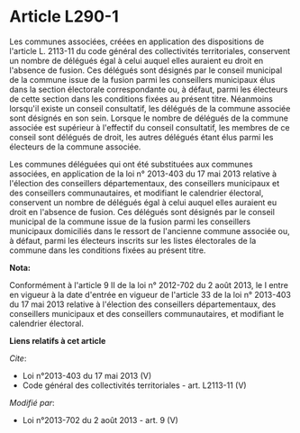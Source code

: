 # Article L290-1

Les communes associées, créées en application des dispositions de l'article L. 2113-11 du code général des collectivités
territoriales, conservent un nombre de délégués égal à celui auquel elles auraient eu droit en l'absence de fusion. Ces
délégués sont désignés par le conseil municipal de la commune issue de la fusion parmi les conseillers municipaux élus dans
la section électorale correspondante ou, à défaut, parmi les électeurs de cette section dans les conditions fixées au présent
titre. Néanmoins lorsqu'il existe un conseil consultatif, les délégués de la commune associée sont désignés en son sein.
Lorsque le nombre de délégués de la commune associée est supérieur à l'effectif du conseil consultatif, les membres de ce
conseil sont délégués de droit, les autres délégués étant élus parmi les électeurs de la commune associée. 

Les communes déléguées qui ont été substituées aux communes associées, en application de la loi n° 2013-403 du 17 mai 2013
relative à l'élection des conseillers départementaux, des conseillers municipaux et des conseillers communautaires, et
modifiant le calendrier électoral, conservent un nombre de délégués égal à celui auquel elles auraient eu droit en l'absence
de fusion. Ces délégués sont désignés par le conseil municipal de la commune issue de la fusion parmi les conseillers
municipaux domiciliés dans le ressort de l'ancienne commune associée ou, à défaut, parmi les électeurs inscrits sur les
listes électorales de la commune dans les conditions fixées au présent titre.

**Nota:**

Conformément à l'article 9 II de la loi n° 2012-702 du 2 août 2013, le I entre en vigueur à la date d'entrée en vigueur de
l'article 33 de la loi n° 2013-403 du 17 mai 2013 relative à l'élection des conseillers départementaux, des conseillers
municipaux et des conseillers communautaires, et modifiant le calendrier électoral.

**Liens relatifs à cet article**

_Cite_:

  - Loi n°2013-403 du 17 mai 2013 (V)
  - Code général des collectivités territoriales - art. L2113-11 (V)

_Modifié par_:

  - Loi n°2013-702 du 2 août 2013 - art. 9 (V)
